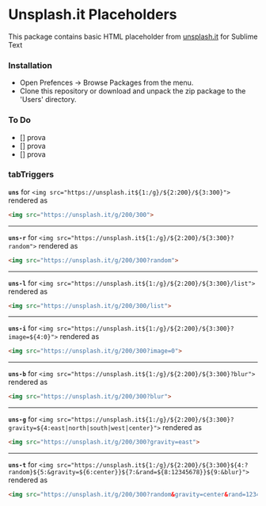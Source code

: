 # Unsplash.it Placeholders

This package contains basic HTML placeholder from [unsplash.it](https://unsplash.it/) for Sublime Text 

### Installation 
- Open Prefences -> Browse Packages from the menu.
- Clone this repository or download and unpack the zip package to the 'Users' directory.

### To Do

- [] prova
- [] prova
- [] prova

### tabTriggers

**``uns``** for ``<img src="https://unsplash.it${1:/g}/${2:200}/${3:300}">`` rendered as
```html
<img src="https://unsplash.it/g/200/300">
```

---
__``uns-r``__ for ``<img src="https://unsplash.it${1:/g}/${2:200}/${3:300}?random">`` rendered as
```html
<img src="https://unsplash.it/g/200/300?random">
```

---
__``uns-l``__ for ``<img src="https://unsplash.it${1:/g}/${2:200}/${3:300}/list">`` rendered as
```html
<img src="https://unsplash.it/g/200/300/list">
```

---
__``uns-i``__ for ``<img src="https://unsplash.it${1:/g}/${2:200}/${3:300}?image=${4:0}">`` rendered as
```html
<img src="https://unsplash.it/g/200/300?image=0">
```

---
__``uns-b``__ for ``<img src="https://unsplash.it${1:/g}/${2:200}/${3:300}?blur">`` rendered as
```html
<img src="https://unsplash.it/g/200/300?blur">
```

---
__``uns-g``__ for ``<img src="https://unsplash.it${1:/g}/${2:200}/${3:300}?gravity=${4:east|north|south|west|center}">`` rendered as
```html
<img src="https://unsplash.it/g/200/300?gravity=east">
```

---
__``uns-t``__ for ``<img src="https://unsplash.it${1:/g}/${2:200}/${3:300}${4:?random}${5:&gravity=${6:center}}${7:&rand=${8:12345678}}${9:&blur}">`` rendered as
```html
<img src="https://unsplash.it/g/200/300?random&gravity=center&rand=12345678&blur">
```
